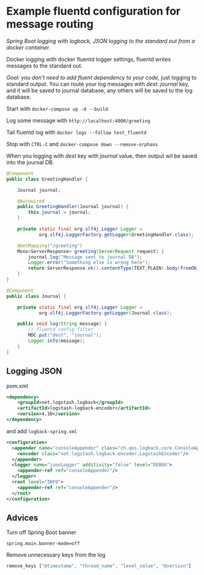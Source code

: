# Example fluentd configuration for message routing

*Spring Boot logging with logback, JSON logging to the standard out from a docker container.*

Docker logging with docker fluentd logger settings, fluentd writes messages to the standard out.

*Goal: you don't need to add fluent dependency to your code,* just logging to standard output.
You can route your log messages with _dest: journal_ key, and it will be saved to journal database, any others will be saved to the log database.

Start with ```docker-compose up -d --build```

Log some message with ```http://localhost:4000/greeting```

Tail fluentd log with ```docker logs --follow test_fluentd```

Stop with ```CTRL-C``` and ```docker-compose down --remove-orphans```

When you logging with _dest_ key with _journal_ value, then output wil be saved into the journal DB.

```java
@Component
public class GreetingHandler {

    Journal journal;

    @Autowired
    public GreetingHandler(Journal journal) {
        this.journal = journal;
    }

    private static final org.slf4j.Logger Logger =
            org.slf4j.LoggerFactory.getLogger(GreetingHandler.class);

    @GetMapping("/greeting")
    Mono<ServerResponse> greeting(ServerRequest request) {
        journal.log("Message sent to journal DB");
        Logger.error("Something else is wrong here");
        return ServerResponse.ok().contentType(TEXT_PLAIN).body(fromObject("Hello World!"));
    }
}
```

```java
@Component
public class Journal {

    private static final org.slf4j.Logger Logger =
            org.slf4j.LoggerFactory.getLogger(Journal.class);

    public void log(String message) {
        // fluentd config filter
        MDC.put("dest", "journal");
        Logger.info(message);
    }
}
```

## Logging JSON

pom.xml

```xml
<dependency>
    <groupId>net.logstash.logback</groupId>
    <artifactId>logstash-logback-encoder</artifactId>
    <version>4.10</version>
</dependency>
```

and add ```logback-spring.xml```

```xml
<configuration>
  <appender name="consoleAppender" class="ch.qos.logback.core.ConsoleAppender">
    <encoder class="net.logstash.logback.encoder.LogstashEncoder"/>
  </appender>
  <logger name="jsonLogger" additivity="false" level="DEBUG">
    <appender-ref ref="consoleAppender"/>
  </logger>
  <root level="INFO">
    <appender-ref ref="consoleAppender"/>
  </root>
</configuration>
```

## Advices

Turn off Spring Boot banner

```
spring.main.banner-mode=off
```

Remove unnecessary keys from the log

```javascript
remove_keys ["@timestamp", "thread_name", "level_value", "@version"]
```

